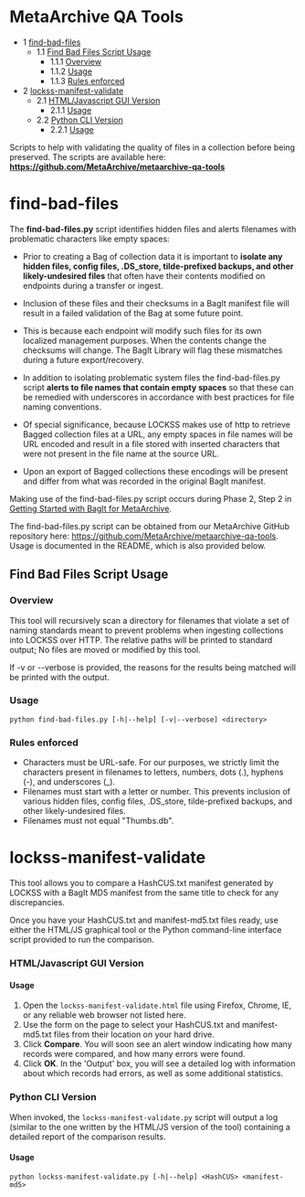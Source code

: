 MetaArchive QA Tools
====================


* 1 [find-bad-files](#MetaArchiveQATools-find-bad-files)
	+ 1.1 [Find Bad Files Script Usage](#MetaArchiveQATools-FindBadFilesScriptUsage)
		- 1.1.1 [Overview](#MetaArchiveQATools-Overview)
		- 1.1.2 [Usage](#MetaArchiveQATools-Usage)
		- 1.1.3 [Rules enforced](#MetaArchiveQATools-Rulesenforced)
* 2 [lockss-manifest-validate](#MetaArchiveQATools-lockss-manifest-validate)
	+ 2.1 [HTML/Javascript GUI Version](#MetaArchiveQATools-HTML/JavascriptGUIVersion)
		- 2.1.1 [Usage](#MetaArchiveQATools-Usage.1)
	+ 2.2 [Python CLI Version](#MetaArchiveQATools-PythonCLIVersion)
		- 2.2.1 [Usage](#MetaArchiveQATools-Usage.2)


Scripts to help with validating the quality of files in a collection before being preserved. The scripts are available here: **<https://github.com/MetaArchive/metaarchive-qa-tools>**

find-bad-files
==============

The **find-bad-files.py** script identifies hidden files and alerts filenames with problematic characters like empty spaces:

* Prior to creating a Bag of collection data it is important to **isolate any hidden files, config files, .DS\_store, tilde-prefixed backups, and other likely-undesired files** that often have their contents modified on endpoints during a transfer or ingest.
* Inclusion of these files and their checksums in a BagIt manifest file will result in a failed validation of the Bag at some future point.
* This is because each endpoint will modify such files for its own localized management purposes. When the contents change the checksums will change. The BagIt Library will flag these mismatches during a future export/recovery.

  


* In addition to isolating problematic system files the find-bad-files.py script **alerts to file names that contain empty spaces** so that these can be remedied with underscores in accordance with best practices for file naming conventions.
* Of special significance, because LOCKSS makes use of http to retrieve Bagged collection files at a URL, any empty spaces in file names will be URL encoded and result in a file stored with inserted characters that were not present in the file name at the source URL.
* Upon an export of Bagged collections these encodings will be present and differ from what was recorded in the original BagIt manifest.

Making use of the find-bad-files.py script occurs during Phase 2, Step 2 in [Getting Started with BagIt for MetaArchive](https://wiki.metaarchive.org/metawiki/index.php/Getting_Started_with_BagIt_for_MetaArchive "Getting Started with BagIt for MetaArchive").

The find-bad-files.py script can be obtained from our MetaArchive GitHub repository here: <https://github.com/MetaArchive/metaarchive-qa-tools>. Usage is documented in the README, which is also provided below.

Find Bad Files Script Usage
---------------------------

### Overview

This tool will recursively scan a directory for filenames that violate a set of naming standards meant to prevent problems when ingesting collections into LOCKSS over HTTP. The relative paths will be printed to standard output; No files are moved or modified by this tool.

If -v or --verbose is provided, the reasons for the results being matched will be printed with the output.

### Usage


```
python find-bad-files.py [-h|--help] [-v|--verbose] <directory>

```
### Rules enforced

* Characters must be URL-safe. For our purposes, we strictly limit the characters present in filenames to letters, numbers, dots (.), hyphens (-), and underscores (\_).
* Filenames must start with a letter or number. This prevents inclusion of various hidden files, config files, .DS\_store, tilde-prefixed backups, and other likely-undesired files.
* Filenames must not equal "Thumbs.db".

lockss-manifest-validate
========================

This tool allows you to compare a HashCUS.txt manifest generated by LOCKSS with a BagIt MD5 manifest from the same title to check for any discrepancies.

Once you have your HashCUS.txt and manifest-md5.txt files ready, use either the HTML/JS graphical tool or the Python command-line interface script provided to run the comparison.

### HTML/Javascript GUI Version

#### Usage

1. Open the `lockss-manifest-validate.html` file using Firefox, Chrome, IE, or any reliable web browser not listed here.
2. Use the form on the page to select your HashCUS.txt and manifest-md5.txt files from their location on your hard drive.
3. Click **Compare**. You will soon see an alert window indicating how many records were compared, and how many errors were found.
4. Click **OK**. In the 'Output' box, you will see a detailed log with information about which records had errors, as well as some additional statistics.

### Python CLI Version

When invoked, the `lockss-manifest-validate.py` script will output a log (similar to the one written by the HTML/JS version of the tool) containing a detailed report of the comparison results.

#### Usage


```
python lockss-manifest-validate.py [-h|--help] <HashCUS> <manifest-md5>

```
